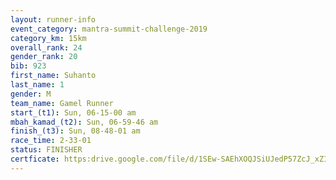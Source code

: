 ```yaml
---
layout: runner-info 
event_category: mantra-summit-challenge-2019 
category_km: 15km 
overall_rank: 24
gender_rank: 20
bib: 923
first_name: Suhanto
last_name: 1
gender: M
team_name: Gamel Runner
start_(t1): Sun, 06-15-00 am
mbah_kamad_(t2): Sun, 06-59-46 am
finish_(t3): Sun, 08-48-01 am
race_time: 2-33-01
status: FINISHER
certficate: https:drive.google.com/file/d/1SEw-SAEhXOQJSiUJedP57ZcJ_xZIxQqb/view?usp=sharing
---
```

